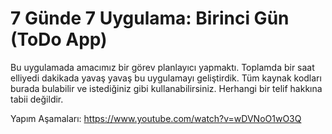 # 7 Günde 7 Uygulama: Birinci Gün (ToDo App)

Bu uygulamada amacımız bir görev planlayıcı yapmaktı. Toplamda bir saat elliyedi dakikada yavaş yavaş bu uygulamayı geliştirdik. Tüm kaynak kodları burada bulabilir ve istediğiniz gibi kullanabilirsiniz. Herhangi bir telif hakkına tabii değildir.

Yapım Aşamaları: https://www.youtube.com/watch?v=wDVNoO1wO3Q
